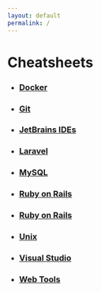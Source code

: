 ```yaml
---
layout: default
permalink: /
---
```


# Cheatsheets

- ### [Docker](https://vincent-clipet.github.io/cheatsheets/docker)
- ### [Git](https://vincent-clipet.github.io/cheatsheets/git)
- ### [JetBrains IDEs](https://vincent-clipet.github.io/cheatsheets/jetbrains)
- ### [Laravel](https://vincent-clipet.github.io/cheatsheets/laravel)
<!-- - ### [Markdown tags](https://vincent-clipet.github.io/cheatsheets/markdown) `(needs cleaning)` -->
- ### [MySQL](https://vincent-clipet.github.io/cheatsheets/mysql)
- ### [Ruby on Rails](https://vincent-clipet.github.io/cheatsheets/ruby)
- ### [Ruby on Rails](https://vincent-clipet.github.io/cheatsheets/ruby-on-rails)
- ### [Unix](https://vincent-clipet.github.io/cheatsheets/unix)
- ### [Visual Studio](https://vincent-clipet.github.io/cheatsheets/visual-studio)
- ### [Web Tools](https://vincent-clipet.github.io/cheatsheets/web-tools)
